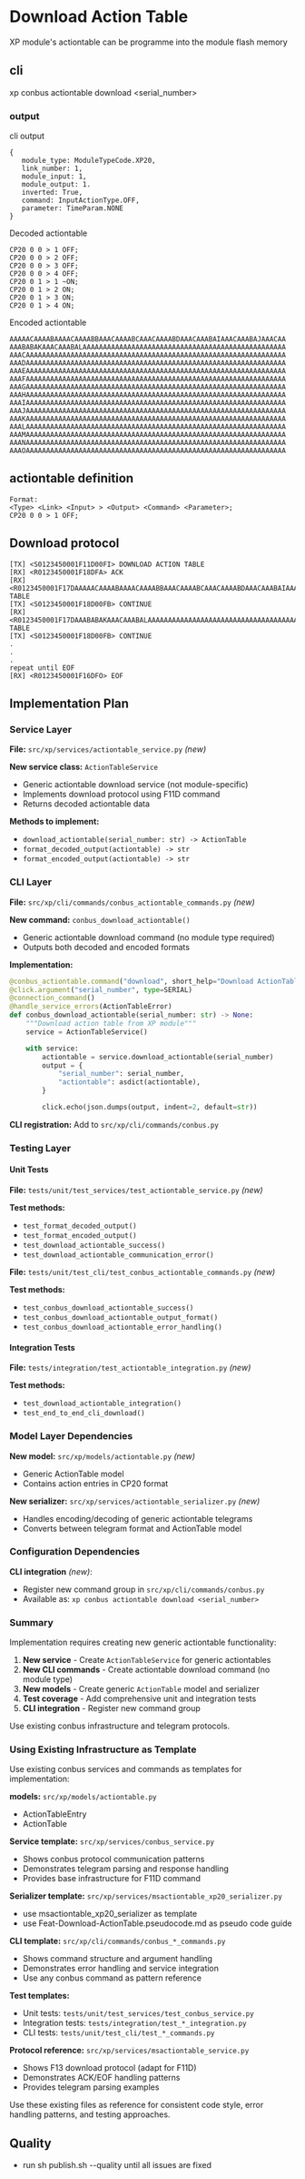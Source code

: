 # Download Action Table

XP module's actiontable can be programme into the module flash memory

## cli

xp conbus actiontable download <serial_number>

### output
cli output
```
{
   module_type: ModuleTypeCode.XP20,
   link_number: 1,
   module_input: 1,
   module_output: 1.
   inverted: True,
   command: InputActionType.OFF,
   parameter: TimeParam.NONE
}

```

Decoded actiontable 

```
CP20 0 0 > 1 OFF; 
CP20 0 0 > 2 OFF;
CP20 0 0 > 3 OFF;
CP20 0 0 > 4 OFF;
CP20 0 1 > 1 ~ON;
CP20 0 1 > 2 ON;
CP20 0 1 > 3 ON;
CP20 0 1 > 4 ON;
```

Encoded actiontable

```
AAAAACAAAABAAAACAAAABBAAACAAAABCAAACAAAABDAAACAAABAIAAACAAABAJAAACAA
AAABABAKAAACAAABALAAAAAAAAAAAAAAAAAAAAAAAAAAAAAAAAAAAAAAAAAAAAAAAAAA
AAACAAAAAAAAAAAAAAAAAAAAAAAAAAAAAAAAAAAAAAAAAAAAAAAAAAAAAAAAAAAAAAAA
AAADAAAAAAAAAAAAAAAAAAAAAAAAAAAAAAAAAAAAAAAAAAAAAAAAAAAAAAAAAAAAAAAA
AAAEAAAAAAAAAAAAAAAAAAAAAAAAAAAAAAAAAAAAAAAAAAAAAAAAAAAAAAAAAAAAAAAA
AAAFAAAAAAAAAAAAAAAAAAAAAAAAAAAAAAAAAAAAAAAAAAAAAAAAAAAAAAAAAAAAAAAA
AAAGAAAAAAAAAAAAAAAAAAAAAAAAAAAAAAAAAAAAAAAAAAAAAAAAAAAAAAAAAAAAAAAA
AAAHAAAAAAAAAAAAAAAAAAAAAAAAAAAAAAAAAAAAAAAAAAAAAAAAAAAAAAAAAAAAAAAA
AAAIAAAAAAAAAAAAAAAAAAAAAAAAAAAAAAAAAAAAAAAAAAAAAAAAAAAAAAAAAAAAAAAA
AAAJAAAAAAAAAAAAAAAAAAAAAAAAAAAAAAAAAAAAAAAAAAAAAAAAAAAAAAAAAAAAAAAA
AAAKAAAAAAAAAAAAAAAAAAAAAAAAAAAAAAAAAAAAAAAAAAAAAAAAAAAAAAAAAAAAAAAA
AAALAAAAAAAAAAAAAAAAAAAAAAAAAAAAAAAAAAAAAAAAAAAAAAAAAAAAAAAAAAAAAAAA
AAAMAAAAAAAAAAAAAAAAAAAAAAAAAAAAAAAAAAAAAAAAAAAAAAAAAAAAAAAAAAAAAAAA
AAANAAAAAAAAAAAAAAAAAAAAAAAAAAAAAAAAAAAAAAAAAAAAAAAAAAAAAAAAAAAAAAAA
AAAOAAAAAAAAAAAAAAAAAAAAAAAAAAAAAAAAAAAAAAAAAAAAAAAAAAAAAAAAAAAAAAAA
```

## actiontable definition

```
Format: 
<Type> <Link> <Input> > <Output> <Command> <Parameter>;
CP20 0 0 > 1 OFF; 

```
## Download protocol

```
[TX] <S0123450001F11D00FI> DOWNLOAD ACTION TABLE
[RX] <R0123450001F18DFA> ACK
[RX] <R0123450001F17DAAAAACAAAABAAAACAAAABBAAACAAAABCAAACAAAABDAAACAAABAIAAACAAABAJAAACAAFK> TABLE
[TX] <S0123450001F18D00FB> CONTINUE
[RX] <R0123450001F17DAAABABAKAAACAAABALAAAAAAAAAAAAAAAAAAAAAAAAAAAAAAAAAAAAAAAAAAAAAAAAAAFJ> TABLE
[TX] <S0123450001F18D00FB> CONTINUE
.
.
.
repeat until EOF
[RX] <R0123450001F16DFO> EOF
```

## Implementation Plan

### Service Layer

**File:** `src/xp/services/actiontable_service.py` *(new)*

**New service class:** `ActionTableService`
- Generic actiontable download service (not module-specific)
- Implements download protocol using F11D command
- Returns decoded actiontable data

**Methods to implement:**
- `download_actiontable(serial_number: str) -> ActionTable`
- `format_decoded_output(actiontable) -> str`
- `format_encoded_output(actiontable) -> str`

### CLI Layer

**File:** `src/xp/cli/commands/conbus_actiontable_commands.py` *(new)*

**New command:** `conbus_download_actiontable()`
- Generic actiontable download command (no module type required)
- Outputs both decoded and encoded formats

**Implementation:**
```python
@conbus_actiontable.command("download", short_help="Download ActionTable")
@click.argument("serial_number", type=SERIAL)
@connection_command()
@handle_service_errors(ActionTableError)
def conbus_download_actiontable(serial_number: str) -> None:
    """Download action table from XP module"""
    service = ActionTableService()

    with service:
        actiontable = service.download_actiontable(serial_number)
        output = {
            "serial_number": serial_number,
            "actiontable": asdict(actiontable),
        }

        click.echo(json.dumps(output, indent=2, default=str))

```

**CLI registration:** Add to `src/xp/cli/commands/conbus.py`

### Testing Layer

#### Unit Tests

**File:** `tests/unit/test_services/test_actiontable_service.py` *(new)*

**Test methods:**
- `test_format_decoded_output()`
- `test_format_encoded_output()`
- `test_download_actiontable_success()`
- `test_download_actiontable_communication_error()`

**File:** `tests/unit/test_cli/test_conbus_actiontable_commands.py` *(new)*

**Test methods:**
- `test_conbus_download_actiontable_success()`
- `test_conbus_download_actiontable_output_format()`
- `test_conbus_download_actiontable_error_handling()`

#### Integration Tests

**File:** `tests/integration/test_actiontable_integration.py` *(new)*

**Test methods:**
- `test_download_actiontable_integration()`
- `test_end_to_end_cli_download()`

### Model Layer Dependencies

**New model:** `src/xp/models/actiontable.py` *(new)*
- Generic ActionTable model
- Contains action entries in CP20 format

**New serializer:** `src/xp/services/actiontable_serializer.py` *(new)*
- Handles encoding/decoding of generic actiontable telegrams
- Converts between telegram format and ActionTable model

### Configuration Dependencies

**CLI integration** *(new)*:
- Register new command group in `src/xp/cli/commands/conbus.py`
- Available as: `xp conbus actiontable download <serial_number>`

### Summary

Implementation requires creating new generic actiontable functionality:

1. **New service** - Create `ActionTableService` for generic actiontables
2. **New CLI commands** - Create actiontable download command (no module type)
3. **New models** - Create generic `ActionTable` model and serializer
4. **Test coverage** - Add comprehensive unit and integration tests
5. **CLI integration** - Register new command group

Use existing conbus infrastructure and telegram protocols.

### Using Existing Infrastructure as Template

Use existing conbus services and commands as templates for implementation:

**models:** `src/xp/models/actiontable.py`
- ActionTableEntry
- ActionTable

**Service template:** `src/xp/services/conbus_service.py`
- Shows conbus protocol communication patterns
- Demonstrates telegram parsing and response handling
- Provides base infrastructure for F11D command

**Serializer template:** `src/xp/services/msactiontable_xp20_serializer.py`
- use msactiontable_xp20_serializer as template
- use Feat-Download-ActionTable.pseudocode.md as pseudo code guide

**CLI template:** `src/xp/cli/commands/conbus_*_commands.py`
- Shows command structure and argument handling
- Demonstrates error handling and service integration
- Use any conbus command as pattern reference

**Test templates:**
- Unit tests: `tests/unit/test_services/test_conbus_service.py`
- Integration tests: `tests/integration/test_*_integration.py`
- CLI tests: `tests/unit/test_cli/test_*_commands.py`

**Protocol reference:** `src/xp/services/msactiontable_service.py`
- Shows F13 download protocol (adapt for F11D)
- Demonstrates ACK/EOF handling patterns
- Provides telegram parsing examples

Use these existing files as reference for consistent code style, error handling patterns, and testing approaches.

## Quality
- run sh publish.sh --quality until all issues are fixed